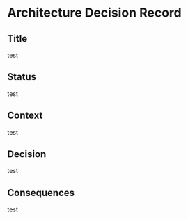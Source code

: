 # Architecture Decision Record

## Title
test

## Status
test

## Context
test

## Decision
test

## Consequences
test
